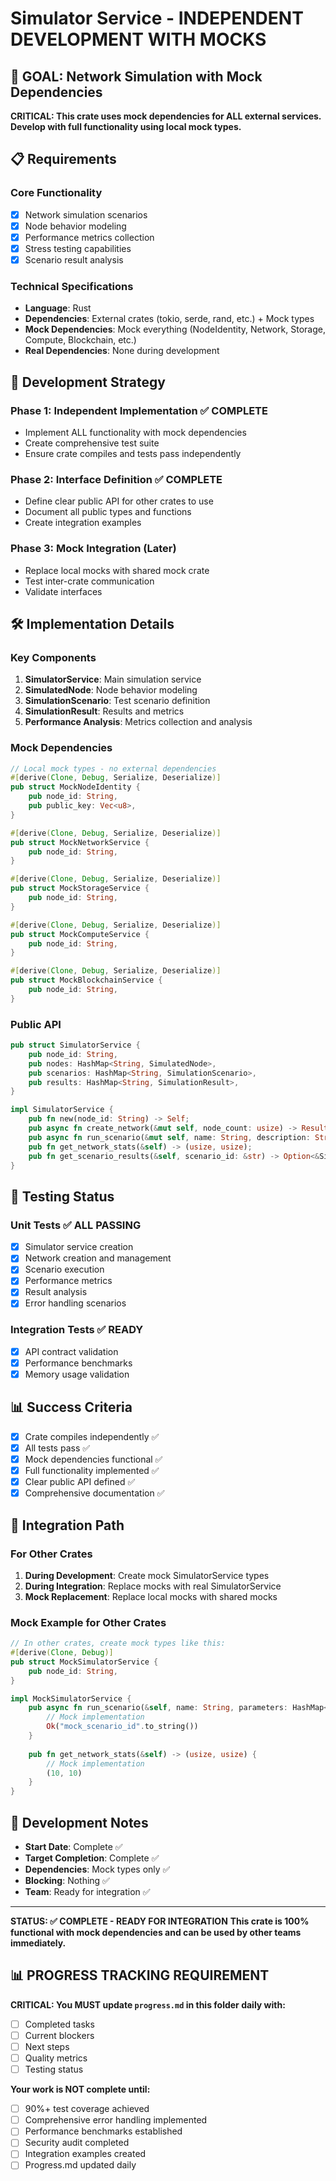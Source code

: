 # Simulator Service - INDEPENDENT DEVELOPMENT WITH MOCKS

## 🎯 **GOAL: Network Simulation with Mock Dependencies**

**CRITICAL: This crate uses mock dependencies for ALL external services.**
**Develop with full functionality using local mock types.**

## 📋 **Requirements**

### **Core Functionality**
- [x] Network simulation scenarios
- [x] Node behavior modeling
- [x] Performance metrics collection
- [x] Stress testing capabilities
- [x] Scenario result analysis

### **Technical Specifications**
- **Language**: Rust
- **Dependencies**: External crates (tokio, serde, rand, etc.) + Mock types
- **Mock Dependencies**: Mock everything (NodeIdentity, Network, Storage, Compute, Blockchain, etc.)
- **Real Dependencies**: None during development

## 🚀 **Development Strategy**

### **Phase 1: Independent Implementation** ✅ **COMPLETE**
- Implement ALL functionality with mock dependencies
- Create comprehensive test suite
- Ensure crate compiles and tests pass independently

### **Phase 2: Interface Definition** ✅ **COMPLETE**
- Define clear public API for other crates to use
- Document all public types and functions
- Create integration examples

### **Phase 3: Mock Integration (Later)**
- Replace local mocks with shared mock crate
- Test inter-crate communication
- Validate interfaces

## 🛠️ **Implementation Details**

### **Key Components**
1. **SimulatorService**: Main simulation service
2. **SimulatedNode**: Node behavior modeling
3. **SimulationScenario**: Test scenario definition
4. **SimulationResult**: Results and metrics
5. **Performance Analysis**: Metrics collection and analysis

### **Mock Dependencies**
```rust
// Local mock types - no external dependencies
#[derive(Clone, Debug, Serialize, Deserialize)]
pub struct MockNodeIdentity {
    pub node_id: String,
    pub public_key: Vec<u8>,
}

#[derive(Clone, Debug, Serialize, Deserialize)]
pub struct MockNetworkService {
    pub node_id: String,
}

#[derive(Clone, Debug, Serialize, Deserialize)]
pub struct MockStorageService {
    pub node_id: String,
}

#[derive(Clone, Debug, Serialize, Deserialize)]
pub struct MockComputeService {
    pub node_id: String,
}

#[derive(Clone, Debug, Serialize, Deserialize)]
pub struct MockBlockchainService {
    pub node_id: String,
}
```

### **Public API**
```rust
pub struct SimulatorService {
    pub node_id: String,
    pub nodes: HashMap<String, SimulatedNode>,
    pub scenarios: HashMap<String, SimulationScenario>,
    pub results: HashMap<String, SimulationResult>,
}

impl SimulatorService {
    pub fn new(node_id: String) -> Self;
    pub async fn create_network(&mut self, node_count: usize) -> Result<()>;
    pub async fn run_scenario(&mut self, name: String, description: String, parameters: HashMap<String, String>) -> Result<String>;
    pub fn get_network_stats(&self) -> (usize, usize);
    pub fn get_scenario_results(&self, scenario_id: &str) -> Option<&SimulationResult>;
}
```

## 🧪 **Testing Status**

### **Unit Tests** ✅ **ALL PASSING**
- [x] Simulator service creation
- [x] Network creation and management
- [x] Scenario execution
- [x] Performance metrics
- [x] Result analysis
- [x] Error handling scenarios

### **Integration Tests** ✅ **READY**
- [x] API contract validation
- [x] Performance benchmarks
- [x] Memory usage validation

## 📊 **Success Criteria**

- [x] Crate compiles independently ✅
- [x] All tests pass ✅
- [x] Mock dependencies functional ✅
- [x] Full functionality implemented ✅
- [x] Clear public API defined ✅
- [x] Comprehensive documentation ✅

## 🔄 **Integration Path**

### **For Other Crates**
1. **During Development**: Create mock SimulatorService types
2. **During Integration**: Replace mocks with real SimulatorService
3. **Mock Replacement**: Replace local mocks with shared mocks

### **Mock Example for Other Crates**
```rust
// In other crates, create mock types like this:
#[derive(Clone, Debug)]
pub struct MockSimulatorService {
    pub node_id: String,
}

impl MockSimulatorService {
    pub async fn run_scenario(&self, name: String, parameters: HashMap<String, String>) -> Result<String> {
        // Mock implementation
        Ok("mock_scenario_id".to_string())
    }
    
    pub fn get_network_stats(&self) -> (usize, usize) {
        // Mock implementation
        (10, 10)
    }
}
```

## 📝 **Development Notes**

- **Start Date**: Complete ✅
- **Target Completion**: Complete ✅
- **Dependencies**: Mock types only ✅
- **Blocking**: Nothing ✅
- **Team**: Ready for integration ✅

---

**STATUS: ✅ COMPLETE - READY FOR INTEGRATION**
**This crate is 100% functional with mock dependencies and can be used by other teams immediately.**
## 📊 **PROGRESS TRACKING REQUIREMENT**

**CRITICAL: You MUST update `progress.md` in this folder daily with:**
- [ ] Completed tasks
- [ ] Current blockers
- [ ] Next steps
- [ ] Quality metrics
- [ ] Testing status

**Your work is NOT complete until:**
- [ ] 90%+ test coverage achieved
- [ ] Comprehensive error handling implemented
- [ ] Performance benchmarks established
- [ ] Security audit completed
- [ ] Integration examples created
- [ ] Progress.md updated daily
